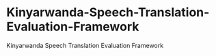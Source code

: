 # Kinyarwanda-Speech-Translation-Evaluation-Framework
Kinyarwanda Speech Translation Evaluation Framework
